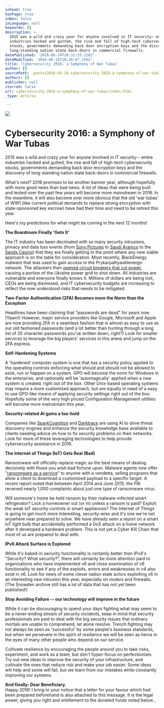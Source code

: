```yaml
---
inFeed: true
hasPage: true
inNav: false
inLanguage: null
keywords: []
description: >-
  2015 was a wild and crazy year for anyone involved in IT security– entire
  industries hacked and gutted, the rise and fall of high-tech cybersecurity
  stocks, governments demanding back door encryption keys and the discovery of
  long-standing nation state back-doors in commercial firewalls.
datePublished: '2016-06-24T20:32:33.128Z'
dateModified: '2016-06-24T20:20:47.156Z'
title: 'Cybersecurity 2016: a Symphony of War Tubas'
author: []
sourcePath: _posts/2016-05-28-cybersecurity-2016-a-symphony-of-war-tubas.md
authors: []
publisher: null
starred: false
url: cybersecurity-2016-a-symphony-of-war-tubas/index.html
_type: Article

---
```

![](https://the-grid-user-content.s3-us-west-2.amazonaws.com/63f0c2c2-ae6d-49dc-b7a4-607c80bec0cd.jpg)

# Cybersecurity 2016: a Symphony of War Tubas

2015 was a wild and crazy year for anyone involved in IT security-- entire industries hacked and gutted, the rise and fall of high-tech cybersecurity stocks, governments demanding back door encryption keys and the discovery of long-standing nation state back-doors in commercial firewalls.

What's next? 2016 promises to be another banner year, although hopefully with more good news than bad news. A lot of ideas that were being built and tested over the past few years will become more mainstream in 2016\. In the meantime, it will also become ever more obvious that the old 'war tubas' of WW1 (like current political demands to replace strong encryption with state-sponsored key escrow) have had their time and need to be retired this year.

Here's my predictions for what might be coming in the next 12 months!

**The Boardroom Finally 'Gets It'**

The IT industry has been decimated with so many security intrusions, privacy and data loss events (from [Sony Pictures][0] to [Saudi Aramco][1] to the [Sands Casino][2]) that they are finally getting to the point where any new viable approach is on the table for consideration. Most recently, BlackEnergy malware that was used to gain access to the Prykarpattyaoblenergo network. The attackers then [opened circuit breakers that cut power][3], causing a portion of the Ukraine power grid to shut down. All industries are vulnerable and everyone finally knows it. Millions of dollars are being lost, CEOs are being dismissed, and IT cybersecurity budgets are increasing to reflect the now understood risks that needs to be mitigated.

**Two-Factor Authentication (2FA) Becomes more the Norm than the Exception**

Headlines have been claiming that "passwords are dead" for years now. (Yawn!) However, major service providers like Google, Microsoft and Apple are now providing 2FA in a seamless fashion that is almost as easy to use as our old fashioned passwords (and a lot better than hunting through a long list of 20 character passwords you've written down, right?) Look for smaller services to leverage the big players' services in this arena and jump on the 2FA express.

**Self-Hardening Systems**

A 'hardened' computer system is one that has a security policy applied to the operating controls enforcing what should and should not be allowed to exist, run or happen on a system. GPO will become the norm for Windows in the enterprise, and optionally will be 'automagically' applied when a new system is created, right out of the box. Other Unix-based operating systems may require a more customized approach, but are equally in need of a easy to use GPO-like means of applying security settings right out of the box. Hopefully some of the very high priced Configuration Management utilities will become more mainstream this year.

**Security-related AI gains a toe-hold**

Companies like [SparkCognition][4] and [Darktrace][5] are using AI to drive threat discovery engines and enhance the security knowledge base available to clients needing advice on how to fix security problems on their networks. Look for more of these leveraging technologies to help provide cybersecurity assistance in 2016\.

**The Internet of Things (IoT) Gets Real (Bad)**

Ransomware will officially replace magic as the best means of dealing decisively with those you wish bad fortune upon. Malware agents now offer "[ransomware as a service][6]" to anyone with a vendetta, selling programs that allow a client to download a customized payload to a specific target. A recent report noted that between April 2014 and June 2015, the FBI received nearly 1,000 complaints about just one type of ransomware virus.

Will someone's home be held ransom by their malware-infected smart refrigerator? Lock a homeowner out (or in) unless a ransom is paid? Exploit the weak IoT security controls in smart appliances? The Internet of Things is going to get much more interesting, security-wise and it's one we're not anywhere near prepared to solve. We have already seen a report on a smart IoT light bulb that accidentally performed a DoS attack on a home network after it developed a hardware problem. This is not yet a Cyber Kill Chain that most of us are prepared to deal with.

**IPv6 Attack Surface is Explored**

While it's baked-in security functionality is certainly better than IPv4's "Security? What security?", there will certainly be more attention paid to organizations who have implemented v6 and close examination of v6 functionality to see if any of the exploits, errors and weaknesses in v4 also exist in v6\. Look for news of some clever nation state actors exploiting v6 in an interesting new intrusion this year, especially on routers and firewalls. (The Snowden archive still has a lot of data that has not yet been published!)

**Stop Avoiding Failure -- our technology will improve in the future**

While it can be discouraging to spend your days fighting what may seem to be a never-ending stream of security incidents, keep in mind that security professionals are paid to deal with the big security issues that ordinary mortals are unable to comprehend, let alone resolve. Trench fighting may not always be seen as 'successful' by some people's business standards, but when we persevere in the spirit of resilience we will be seen as heros in the eyes of many other people who depend on our service.

Cultivate resilience by encouraging the people around you to take risks, experiment, and work as a team, but don't hyper-focus on perfectionism. Try out new ideas to improve the security of your infrastructure, and cultivate the ones that reduce risk and make your job easier. Some ideas will help and some will fail, but we learn from our mistakes while constantly improving our systems.

**And finally: Dear Beneficiary**,  
Happy 2016! I bring to your notice that a letter for your favour which had been prepared beforehand is also attached to this message. It is the legal power, giving you right and entitlement to the donated funds noted below...

[0]: http://www.forbes.com/sites/davelewis/2014/11/24/sony-pictures-hacked-and-blackmailed/
[1]: http://www.forbes.com/sites/parmyolson/2012/11/09/the-day-a-computer-virus-came-close-to-plugging-gulf-oil/
[2]: http://www.bloomberg.com/bw/articles/2014-12-11/iranian-hackers-hit-sheldon-adelsons-sands-casino-in-las-vegas
[3]: https://ics.sans.org/blog/2016/01/09/confirmation-of-a-coordinated-attack-on-the-ukrainian-power-grid/
[4]: http://sparkcognition.com/
[5]: http://www.darktrace.com/
[6]: https://blogs.mcafee.com/mcafee-labs/meet-tox-ransomware-for-the-rest-of-us/